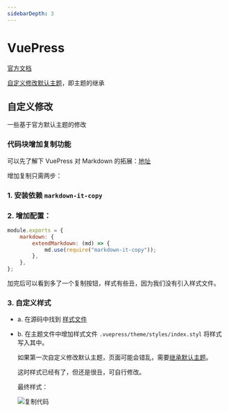 ```yaml
---
sidebarDepth: 3
---
```


# VuePress

[官方文档](https://vuepress.vuejs.org/zh)

[自定义修改默认主题](https://vuepress.vuejs.org/zh/theme/inheritance.html)，即主题的继承

## 自定义修改

一些基于官方默认主题的修改

### 代码块增加复制功能

可以先了解下 VuePress 对 Markdown 的拓展：[地址](https://vuepress.vuejs.org/zh/guide/markdown.html)

增加复制只需两步：

### 1. 安装依赖 `markdown-it-copy`

### 2. 增加配置：

```js
module.exports = {
    markdown: {
        extendMarkdown: (md) => {
            md.use(require("markdown-it-copy"));
        },
    },
};
```

加完后可以看到多了一个复制按钮，样式有些丑，因为我们没有引入样式文件。

### 3. 自定义样式

-   a. 在源码中找到 [样式文件](https://github.com/ReAlign/markdown-it-copy/blob/master/theme/default.styl)
-   b. 在主题文件中增加样式文件 `.vuepress/theme/styles/index.styl` 将样式写入其中。

    如果第一次自定义修改默认主题，页面可能会错乱，需要[继承默认主题](https://vuepress.vuejs.org/zh/theme/inheritance.html)。

    这时样式已经有了，但还是很丑，可自行修改。

    最终样式：

    ![复制代码](https://cdn.superwen.cn/halo/85bb04a4bd8767968273f89749468be0.png)
